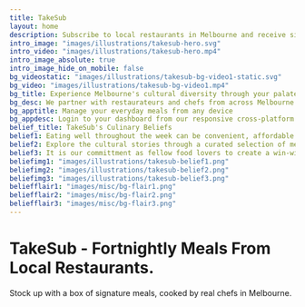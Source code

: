 ```yaml
---
title: TakeSub
layout: home
description: Subscribe to local restaurants in Melbourne and receive signature meals, cooked by real chefs, straight to your doorsteps every fortnight.
intro_image: "images/illustrations/takesub-hero.svg"
intro_video: "images/illustrations/takesub-hero.mp4"
intro_image_absolute: true
intro_image_hide_on_mobile: false
bg_videostatic: "images/illustrations/takesub-bg-video1-static.svg"
bg_video: "images/illustrations/takesub-bg-video1.mp4"
bg_title: Experience Melbourne's cultural diversity through your palate
bg_desc: We partner with restaurateurs and chefs from across Melbourne to bring you a unique home dining experience.
bg_apptitle: Manage your everyday meals from any device
bg_appdesc: Login to your dashboard from our responsive cross-platform web app.
belief_title: TakeSub's Culinary Beliefs
belief1: Eating well throughout the week can be convenient, affordable and enjoyable. Don't settle for a mass-produced meal.
belief2: Explore the cultural stories through a curated selection of meals. Our partnered chefs change it up so that you can embark on new culinary journeys.
belief3: It is our committment as fellow food lovers to create a win-win relationship. Take heart in knowing that every order supports the restaurant that you love.
beliefimg1: "images/illustrations/takesub-belief1.png"
beliefimg2: "images/illustrations/takesub-belief2.png"
beliefimg3: "images/illustrations/takesub-belief3.png"
beliefflair1: "images/misc/bg-flair1.png"
beliefflair2: "images/misc/bg-flair2.png"
beliefflair3: "images/misc/bg-flair3.png"
---
```


# TakeSub - Fortnightly Meals From Local Restaurants.

Stock up with a box of signature meals, cooked by real chefs in Melbourne.
